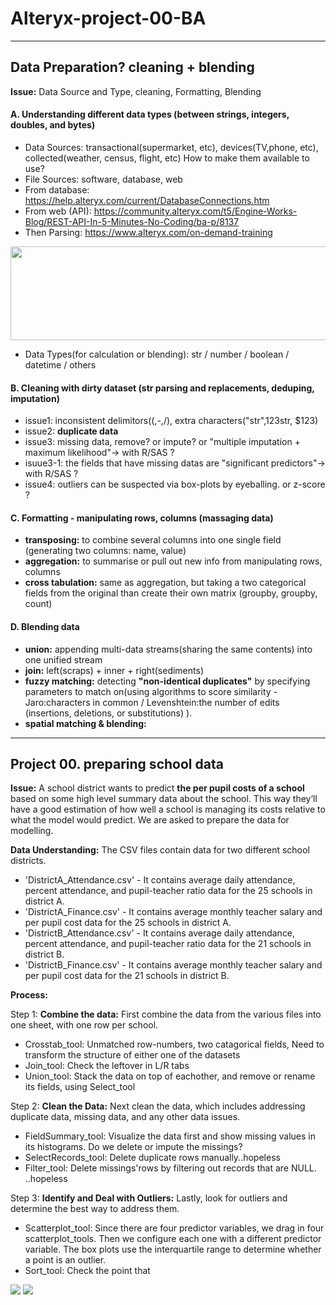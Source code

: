 # Alteryx-project-00-BA

-----------------------------------------------------------------------------------------------
##  Data Preparation? cleaning + blending
__Issue:__ Data Source and Type, cleaning, Formatting, Blending 

#### A. Understanding different data types (between strings, integers, doubles, and bytes)
 - Data Sources: transactional(supermarket, etc), devices(TV,phone, etc), collected(weather, census, flight, etc) How to make them available to use? 
 - File Sources: software, database, web
 - From database: https://help.alteryx.com/current/DatabaseConnections.htm
 - From web (API):  https://community.alteryx.com/t5/Engine-Works-Blog/REST-API-In-5-Minutes-No-Coding/ba-p/8137
 - Then Parsing: https://www.alteryx.com/on-demand-training

<img src="https://user-images.githubusercontent.com/31917400/33505159-34580850-d6e2-11e7-8385-9d882a5de3a8.jpg" width="600" height="150" />

 - Data Types(for calculation or blending): str / number / boolean / datetime / others

#### B. Cleaning with dirty dataset (str parsing and replacements, deduping, imputation)
 - issue1: inconsistent delimitors((,-,/), extra characters("str",123str, $123)
 - issue2: **duplicate data**
 - issue3: missing data, remove? or impute? or "multiple imputation + maximum likelihood"-> with R/SAS ?
 - isuue3-1: the fields that have missing datas are "significant predictors"-> with R/SAS ? 
 - issue4: outliers can be suspected via box-plots by eyeballing. or z-score ?

#### C. Formatting - manipulating rows, columns (massaging data)
 - __transposing:__ to combine several columns into one single field (generating two columns: name, value)
 - __aggregation:__ to summarise or pull out new info from manipulating rows, columns
 - __cross tabulation:__ same as aggregation, but taking a two categorical fields from the original than create their own matrix (groupby, groupby, count)

#### D. Blending data
 - __union:__ appending multi-data streams(sharing the same contents) into one unified stream 
 - __join:__ left(scraps) + inner + right(sediments)
 - __fuzzy matching:__ detecting **"non-identical duplicates"** by specifying parameters to match on(using algorithms to score similarity - Jaro:characters in common / Levenshtein:the number of edits (insertions, deletions, or substitutions) ). 
 - __spatial matching & blending:__  



-----------------------------------------------------------------------------------------------
##  Project 00. preparing school data
__Issue:__ A school district wants to predict **the per pupil costs of a school** based on some high level summary data about the school. This way they’ll have a good estimation of how well a school is managing its costs relative to what the model would predict. We are asked to prepare the data for modelling.

__Data Understanding:__ The CSV files contain data for two different school districts.
 - 'DistrictA_Attendance.csv' - It contains average daily attendance, percent attendance, and pupil-teacher ratio data for the 25 schools in district A.
 - 'DistrictA_Finance.csv' - It contains average monthly teacher salary and per pupil cost data for the 25 schools in district A.
 - 'DistrictB_Attendance.csv' - It contains average daily attendance, percent attendance, and pupil-teacher ratio data for the 21 schools in district B.
 - 'DistrictB_Finance.csv' - It contains average monthly teacher salary and per pupil cost data for the 21 schools in district B.

__Process:__ 

Step 1: **Combine the data:** First combine the data from the various files into one sheet, with one row per school. 
 - Crosstab_tool: Unmatched row-numbers, two catagorical fields, Need to transform the structure of either one of the datasets
 - Join_tool: Check the leftover in L/R tabs
 - Union_tool: Stack the data on top of eachother, and remove or rename its fields, using Select_tool
 
Step 2: **Clean the Data:** Next clean the data, which includes addressing duplicate data, missing data, and any other data issues.
 - FieldSummary_tool: Visualize the data first and show missing values in its histograms. Do we delete or impute the missings? 
 - SelectRecords_tool: Delete duplicate rows manually..hopeless
 - Filter_tool: Delete missings'rows by filtering out records that are NULL. ..hopeless

Step 3: **Identify and Deal with Outliers:** Lastly, look for outliers and determine the best way to address them. 
 - Scatterplot_tool: Since there are four predictor variables, we drag in four scatterplot_tools. Then we configure each one with a different predictor variable. The box plots use the interquartile range to determine whether a point is an outlier. 
 - Sort_tool: Check the point that 
 
<img src="https://user-images.githubusercontent.com/31917400/33516276-0f2f2d0c-d768-11e7-8032-44295327200b.jpg" />
 




<img src="https://user-images.githubusercontent.com/31917400/33515497-6ef19394-d75c-11e7-8bcb-ae1210e131cf.png" />























